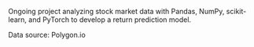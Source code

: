 Ongoing project analyzing stock market data with Pandas, NumPy, scikit-learn, and PyTorch to develop a return prediction model.

Data source: Polygon.io

